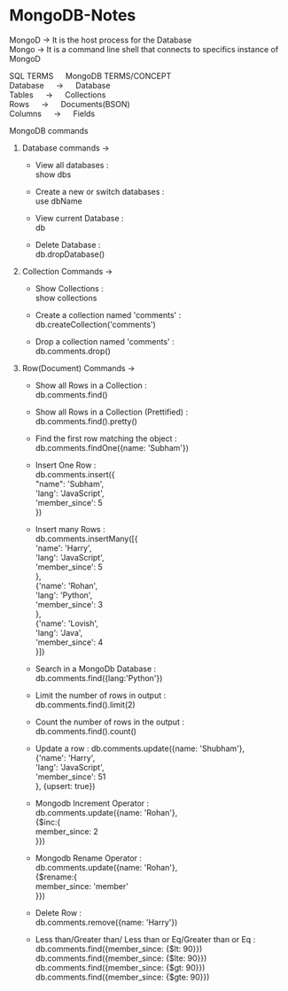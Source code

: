 # MongoDB-Notes

MongoD -> It is the host process for the Database <br/>
Mongo -> It is a command line shell that connects to specifics instance of MongoD 

SQL TERMS &emsp; MongoDB TERMS/CONCEPT <br/>
Database  &emsp;       -> &emsp; Database <br/>
Tables    &emsp;       -> &emsp; Collections <br/>
Rows      &emsp;       -> &emsp; Documents(BSON) <br/>
Columns   &emsp;       -> &emsp; Fields <br/>

MongoDB commands  <br/> 

1. Database commands -> <br/>
    - View all databases : <br/> 
        show dbs <br/>

    - Create a new or switch databases : <br/>
        use dbName <br/>

    - View current Database : <br/>
        db <br/>

    - Delete Database : <br/>
        db.dropDatabase() <br/>

2. Collection Commands -> <br/>
    - Show Collections : <br/>
        show collections <br/>

    - Create a collection named 'comments' : <br/>
        db.createCollection('comments') <br/>

    - Drop a collection named 'comments' : <br/>
        db.comments.drop() <br/>

3. Row(Document) Commands -> <br/>
    - Show all Rows in a Collection : <br/>
        db.comments.find() <br/>

    - Show all Rows in a Collection (Prettified) : <br/>
        db.comments.find().pretty() <br/>

    - Find the first row matching the object : <br/>
        db.comments.findOne({name: 'Subham'}) <br/>

    - Insert One Row : <br/>
        db.comments.insert({ <br/>
            "name": 'Subham', <br/>
            'lang': 'JavaScript', <br/>
            'member_since': 5 <br/>
         }) <br/>

    - Insert many Rows : <br/>
        db.comments.insertMany([{ <br/>
            'name': 'Harry', <br/>
            'lang': 'JavaScript', <br/>
            'member_since': 5 <br/>
            },  <br/>
            {'name': 'Rohan', <br/>
            'lang': 'Python', <br/>
            'member_since': 3 <br/>
            }, <br/>
            {'name': 'Lovish', <br/>
            'lang': 'Java', <br/>
            'member_since': 4 <br/>
        }]) <br/>

    - Search in a MongoDb Database : <br/>
        db.comments.find({lang:'Python'}) <br/>

    - Limit the number of rows in output : <br/>
        db.comments.find().limit(2) <br/>

    - Count the number of rows in the output : <br/>
        db.comments.find().count() <br/>

    - Update a row :
        db.comments.update({name: 'Shubham'}, <br/>
        {'name': 'Harry', <br/>
            'lang': 'JavaScript', <br/>
            'member_since': 51 <br/>
        }, {upsert: true}) <br/>

    - Mongodb Increment Operator : <br/>
        db.comments.update({name: 'Rohan'}, <br/>
        {$inc:{ <br/>
            member_since: 2 <br/>
        }}) <br/>

    - Mongodb Rename Operator : <br/>
        db.comments.update({name: 'Rohan'}, <br/>
        {$rename:{ <br/>
            member_since: 'member' <br/>
        }}) <br/>

    - Delete Row : <br/>
        db.comments.remove({name: 'Harry'}) <br/>

    - Less than/Greater than/ Less than or Eq/Greater than or Eq : <br/>
        db.comments.find({member_since: {$lt: 90}}) <br/>
        db.comments.find({member_since: {$lte: 90}}) <br/>
        db.comments.find({member_since: {$gt: 90}}) <br/>
        db.comments.find({member_since: {$gte: 90}}) <br/>

